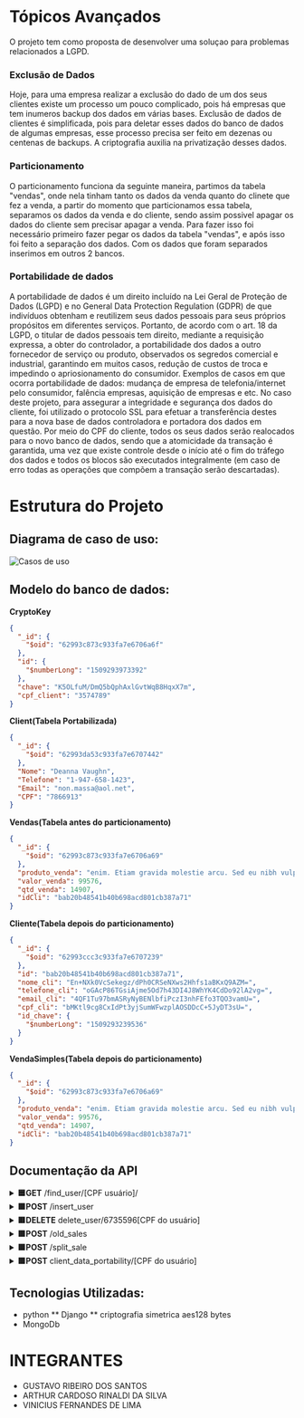 # Tópicos Avançados
O projeto tem como proposta de desenvolver uma soluçao para problemas relacionados a LGPD.

### Exclusão de Dados
Hoje, para uma empresa realizar a exclusão do dado de um dos seus clientes existe um processo um pouco complicado, pois há empresas que tem inumeros backup dos dados em várias bases. Exclusão de dados de clientes é simplificada, pois para deletar esses dados do banco de dados de algumas empresas, esse processo precisa ser feito em dezenas ou centenas de backups.
A criptografia auxilia na privatização desses dados.

### Particionamento
O particionamento funciona da seguinte maneira, partimos da tabela "vendas", onde nela tinham tanto os dados da venda quanto do clinete que fez a venda, a partir do momento que particionamos essa tabela, separamos os dados da venda e do cliente, sendo assim possivel apagar os dados do cliente sem precisar apagar a venda.
Para fazer isso foi necessário primeiro fazer pegar os dados da tabela "vendas", e após isso foi feito a separação dos dados. Com os dados que foram separados inserimos em outros 2 bancos.

### Portabilidade de dados
A portabilidade de dados é um direito incluído na Lei Geral de Proteção de Dados (LGPD) e no General Data Protection Regulation (GDPR) de que indivíduos obtenham e reutilizem seus dados pessoais para seus próprios propósitos em diferentes serviços. Portanto, de acordo com o art. 18 da LGPD, o titular de dados pessoais tem direito, mediante a requisição expressa, a obter do controlador, a portabilidade dos dados a outro fornecedor de serviço ou produto, observados os segredos comercial e industrial, garantindo em muitos casos, redução de custos de troca e impedindo o apriosionamento do consumidor. Exemplos de casos em que ocorra portabilidade de dados: mudança de empresa de telefonia/internet pelo consumidor, falência empresas, aquisição de empresas e etc. 
No caso deste projeto, para assegurar a integridade e segurança dos dados do cliente, foi utilizado o protocolo SSL para efetuar a transferência destes para a nova base de dados controladora e portadora dos dados em questão. Por meio do CPF do cliente, todos os seus dados serão realocados para o novo banco de dados, sendo que a atomicidade da transação é garantida, uma vez que existe controle desde o início até o fim do tráfego dos dados e todos os blocos são executados integralmente (em caso de erro todas as operações que compõem a transação serão descartadas).
<a name="estrutura"></a>
# Estrutura do Projeto
## Diagrama de caso de uso:
![Casos de uso](/Documentos/CasoUso1.png)


## Modelo do banco de dados:
**CryptoKey**
```json
{
  "_id": {
    "$oid": "62993c873c933fa7e6706a6f"
  },
  "id": {
    "$numberLong": "1509293973392"
  },
  "chave": "K5OLfuM/DmQ5bQphAxlGvtWqB8HqxX7m",
  "cpf_client": "3574789"
}
```

**Client(Tabela Portabilizada)**
```json
{
  "_id": {
    "$oid": "62993da53c933fa7e6707442"
  },
  "Nome": "Deanna Vaughn",
  "Telefone": "1-947-658-1423",
  "Email": "non.massa@aol.net",
  "CPF": "7866913"
}
```

**Vendas(Tabela antes do particionamento)**
```json
{
  "_id": {
    "$oid": "62993c873c933fa7e6706a69"
  },
  "produto_venda": "enim. Etiam gravida molestie arcu. Sed eu nibh vulputate mauris",
  "valor_venda": 99576,
  "qtd_venda": 14907,
  "idCli": "bab20b48541b40b698acd801cb387a71"
}
```


**Cliente(Tabela depois do particionamento)**
```json
{
  "_id": {
    "$oid": "62993ccc3c933fa7e6707239"
  },
  "id": "bab20b48541b40b698acd801cb387a71",
  "nome_cli": "En+NXk0VcSekegz/dPh0CRSeNXws2Hhfs1aBKxQ9AZM=",
  "telefone_cli": "oGAcP86TGsiAjme5Od7h43DI4J8WhYK4CdDo92lA2vg=",
  "email_cli": "4QF1Tu97bmASRyNyBENlbfiPczI3nhFEfo3TQO3vamU=",
  "cpf_cli": "bMKtl9cg8CxIdPt3yjSumWFwzplAOSDDcC+5JyDT3sU=",
  "id_chave": {
    "$numberLong": "1509293239536"
  }
}
```

**VendaSimples(Tabela depois do particionamento)**
```json
{
  "_id": {
    "$oid": "62993c873c933fa7e6706a69"
  },
  "produto_venda": "enim. Etiam gravida molestie arcu. Sed eu nibh vulputate mauris",
  "valor_venda": 99576,
  "qtd_venda": 14907,
  "idCli": "bab20b48541b40b698acd801cb387a71"
}
```

## Documentação da API
<details >
<summary>
<b>🟦GET</b>  /find_user/[CPF usuário]/ 
</summary>

Busca uma vaga por id.
<p>Response 200:</p>

``` json
{
    "Nome": "Alden Harper",
    "Telefone": "1-998-995-1116",
    "Email": "in@outlook.com",
    "CPF": "6735596"
}
```
</details>

<details>
<summary>
<b>🟩POST</b> /insert_user
</summary>
Insere uma vaga.
<p>Exemplo de parâmetro:</p>

``` json
{"produto_venda":"elementum at,",
"valor_venda":49510,
"qtd_venda":31484,
"nome_cli":"Deanna Vaughn",
"telefone_cli":"1-947-658-1423",
"cpf_cli":666222,
"email_cli":"non.massa@aol.net"}
```
</details>

<details>
<summary>
<b>🟥DELETE</b> delete_user/6735596[CPF do usuário]
</summary>
Exclui a vaga baseada no parâmetro, caso encontrada.
<p>Response 200:</p>

``` json
{
   "message": "Key deleted"
}
```
</details>

<details>
<summary>
<b>🟩POST</b> /old_sales
</summary>
<p>Response 200:</p>
</details>

<details>
<summary>
<b>🟩POST</b> /split_sale
</summary>
Tabela Particionada
<p>Response 200:</p>
``` json
{
   "message": "Currículo inserido com sucesso"
}
```
</details>

<details>
<summary>
<b>🟩POST</b> client_data_portability/[CPF do usuário]
</summary>
Faz a portabilidade do usuário
<p>Response 200:</p>
</details>


<a name="tecnologia"></a>
## Tecnologias Utilizadas:
 * python
 ** Django
 ** criptografia simetrica aes128 bytes
 * MongoDb


<a name="equipe"></a>
# INTEGRANTES
 * GUSTAVO RIBEIRO DOS SANTOS 
 * ARTHUR CARDOSO RINALDI DA SILVA
 * VINICIUS FERNANDES DE LIMA 
